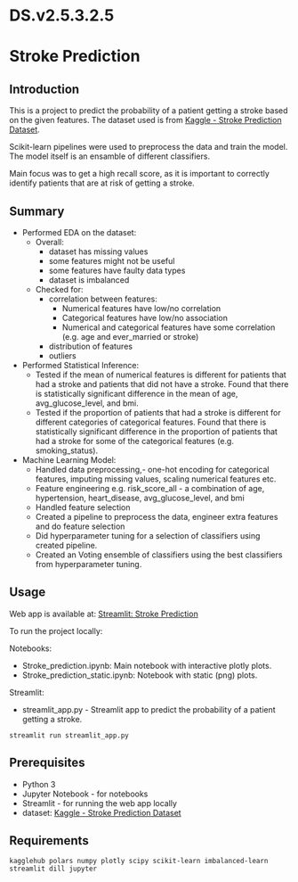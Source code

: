 # DS.v2.5.3.2.5

# Stroke Prediction

## Introduction
This is a project to predict the probability of a patient getting a stroke based on the given features. The dataset used is from [Kaggle - Stroke Prediction Dataset](https://www.kaggle.com/datasets/fedesoriano/stroke-prediction-dataset). 

Scikit-learn pipelines were used to preprocess the data and train the model. The model itself is an ensamble of different classifiers.

Main focus was to get a high recall score, as it is important to correctly identify patients that are at risk of getting a stroke.

## Summary
- Performed EDA on the dataset:
    - Overall:
        - dataset has missing values
        - some features might not be useful
        - some features have faulty data types
        - dataset is imbalanced
    - Checked for:
        - correlation between features:
            - Numerical features have low/no correlation
            - Categorical features have low/no association
            - Numerical and categorical features have some correlation (e.g. age and ever_married or stroke)
        - distribution of features
        - outliers
- Performed Statistical Inference:
    - Tested if the mean of numerical features is different for patients that had a stroke and patients that did not have a stroke. Found that there is statistically significant difference in the mean of age, avg_glucose_level, and bmi.
    - Tested if the proportion of patients that had a stroke is different for different categories of categorical features. Found that there is statistically significant difference in the proportion of patients that had a stroke for some of the categorical features (e.g. smoking_status).
- Machine Learning Model:
    - Handled data preprocessing,- one-hot encoding for categorical features, imputing missing values, scaling numerical features etc.
    - Feature engineering e.g. risk_score_all - a combination of age, hypertension, heart_disease, avg_glucose_level, and bmi
    - Handled feature selection
    - Created a pipeline to preprocess the data, engineer extra features and do feature selection
    - Did hyperparameter tuning for a selection of classifiers using created pipeline.
    - Created an Voting ensemble of classifiers using the best classifiers from hyperparameter tuning.

## Usage

Web app is available at: [Streamlit: Stroke Prediction](https://strokeprediction-en3nmnodfue5g2az3whhfj.streamlit.app/)

To run the project locally:

Notebooks:
- Stroke_prediction.ipynb: Main notebook with interactive plotly plots.
- Stroke_prediction_static.ipynb: Notebook with static (png) plots.

Streamlit:
- streamlit_app.py - Streamlit app to predict the probability of a patient getting a stroke.

`streamlit run streamlit_app.py`

## Prerequisites
- Python 3
- Jupyter Notebook - for notebooks
- Streamlit - for running the web app locally
- dataset: [Kaggle - Stroke Prediction Dataset](https://www.kaggle.com/datasets/fedesoriano/stroke-prediction-dataset)

## Requirements
`
kagglehub
polars
numpy
plotly
scipy
scikit-learn
imbalanced-learn
streamlit
dill
jupyter
`